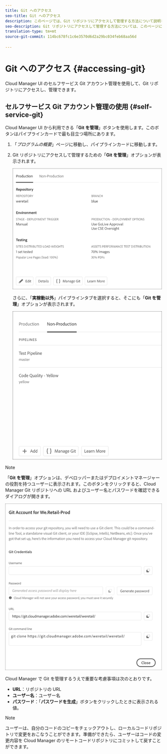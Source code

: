 ```yaml
---
title: Git へのアクセス
seo-title: Git へのアクセス
description: このページでは、Git リポジトリにアクセスして管理する方法について説明します。
seo-description: Git リポジトリにアクセスして管理する方法については、このページに従ってください。
translation-type: tm+mt
source-git-commit: 114bc678fc1c6e3570d6d2a29bc034feb68aa56d

---
```



# Git へのアクセス {#accessing-git}

Cloud Manager UI のセルフサービス Git アカウント管理を使用して、Git リポジトリにアクセスし、管理できます。

## セルフサービス Git アカウント管理の使用 {#self-service-git}

Cloud Manager UI から利用できる「**Git を管理**」ボタンを使用します。このボタンはパイプラインカードで最も目立つ場所にあります。

1. 「*プログラムの概要*」ページに移動し、パイプラインカードに移動します。

1. Git リポジトリにアクセスして管理するための「**Git を管理**」オプションが表示されます。

   ![](assets/manage-git1.png)

   さらに、「**実稼動以外**」パイプラインタブを選択すると、そこにも「**Git を管理**」オプションが表示されます。

   ![](assets/manage-git-new2.png)

>[!NOTE]
>「**Git を管理**」オプションは、デベロッパーまたはデプロイメントマネージャーの役割を持つユーザーに表示されます。このボタンをクリックすると、Cloud Manager Git リポジトリへの URL およびユーザー名とパスワードを確認できるダイアログが開きます。

![](assets/manage-git3.png)

Cloud Manager で Git を管理するうえで重要な考慮事項は次のとおりです。

* **URL**：リポジトリの URL
* **ユーザー名**：ユーザー名
* **パスワード**：「**パスワードを生成**」ボタンをクリックしたときに表示される値。


>[!NOTE]
>
>ユーザーは、自分のコードのコピーをチェックアウトし、ローカルコードリポジトリで変更をおこなうことができます。準備ができたら、ユーザーはコードの変更内容を Cloud Manager のリモートコードリポジトリにコミットして戻すことができます。

